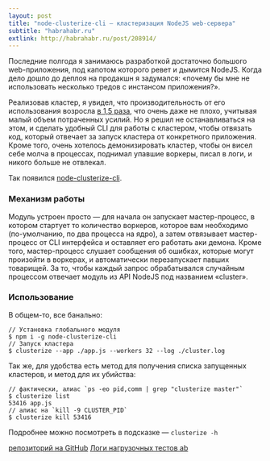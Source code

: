 ```yaml
---
layout: post
title: "node-clusterize-cli — кластеризация NodeJS web-сервера"
subtitle: "habrahabr.ru"
extlink: http://habrahabr.ru/post/208914/
---
```


Последние полгода я занимаюсь разработкой достаточно большого web-приложения,
под капотом которого ревет и дымится NodeJS. Когда дело дошло до деплоя
на продакшн я задумался: «почему бы мне не использовать несколько тредов
с инстансом приложения?».

Реализовав кластер, я увидел, что производительность от его использования
возросла [в 1,5 раза][2], что очень даже не плохо,
учитывая малый объем потраченных усилий. Но я решил не останавливаться на этом,
и сделать удобный CLI для работы с кластером, чтобы отвязать код, который
отвечает за запуск кластера от конкретного приложения. Кроме того, очень
хотелось демонизировать кластер, чтобы он висел себе молча в процессах, поднимал
упавшие воркеры, писал в логи, и никого больше не отвлекал.

Так появился [node-clusterize-cli][1].


### Механизм работы

Модуль устроен просто — для начала он запускает мастер-процесс, в котором
стартует то количество воркеров, которое вам необходимо (по-умолчанию, по два
процесса на ядро), а затем отвязывает мастер-процесс от CLI интерфейса и
оставляет его работать аки демона. Кроме того, мастер-процесс слушает сообщения
об ошибках, которые могут произойти в воркерах, и автоматически перезапускает
павших товарищей. За то, чтобы каждый запрос обрабатывался случайным процессом
отвечает модуль из API NodeJS под названием «cluster».

### Использование

В общем-то, все банально:

    // Установка глобального модуля
    $ npm i -g node-clusterize-cli
    // Запуск кластера
    $ clusterize --app ./app.js --workers 32 --log ./cluster.log

Так же, для удобства есть метод для получения списка запущенных кластеров,
и метод для их убийства:

    // фактически, алиас `ps -eo pid,comm | grep "clusterize master"`
    $ clusterize list 
    53416 app.js
    // алиас на `kill -9 CLUSTER_PID`
    $ clusterize kill 53416

Подробнее можно посмотреть в подсказке — `clusterize -h`

[репозиторий на GitHub][1]
[Логи нагрузочных тестов ab][2]

[1]: https://github.com/shuvalov-anton/node-clusterize-cli
[2]: https://gist.github.com/shuvalov-anton/8399476